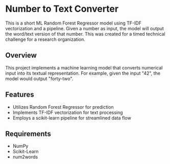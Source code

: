 # Number to Text Converter

This is a short ML Random Forest Regressor model using TF-IDF vectorization and a pipeline. Given a number as input, the model will output the word/text version of that number. This was created for a timed technical challenge for a research organization.

## Overview

This project implements a machine learning model that converts numerical input into its textual representation. For example, given the input "42", the model would output "forty-two".

## Features

- Utilizes Random Forest Regressor for prediction
- Implements TF-IDF vectorization for text processing
- Employs a scikit-learn pipeline for streamlined data flow

## Requirements

- NumPy
- Scikit-Learn
- num2words
